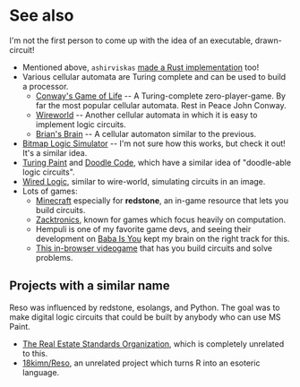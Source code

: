 # See also


I'm not the first person to come up with the idea of an executable, drawn-circuit! 

- Mentioned above, `ashirviskas` [made a Rust implementation](https://github.com/ashirviskas/rust_reso/) too!
- Various cellular automata are Turing complete and can be used to build a processor.
  - [Conway's Game of Life](https://en.wikipedia.org/wiki/Conway%27s_Game_of_Life) -- A Turing-complete zero-player-game. By far the most popular cellular automata. Rest in Peace John Conway.
  - [Wireworld](https://en.wikipedia.org/wiki/Wireworld) -- Another cellular automata in which it is easy to implement logic circuits.
  - [Brian's Brain](https://en.wikipedia.org/wiki/Brian%27s_Brain) -- A cellular automaton similar to the previous.
- [Bitmap Logic Simulator](https://realhet.wordpress.com/2015/09/02/bitmap-logic-simulator/) -- I'm not sure how this works, but check it out! It's a similar idea.
- [Turing Paint](https://byronknoll.com/turing.html) and [Doodle Code](https://byronknoll.com/doodle.html), which have a similar idea of "doodle-able logic circuits".
- [Wired Logic](https://github.com/martinkirsche/wired-logic), similar to wire-world, simulating circuits in an image.
- Lots of games:
  - [Minecraft](https://minecraft.wiki/w/Redstone_circuits) especially for **redstone**, an in-game resource that lets you build circuits.
  - [Zacktronics](https://www.zachtronics.com/), known for games which focus heavily on computation.
  - Hempuli is one of my favorite game devs, and seeing their development on [Baba Is You](https://en.wikipedia.org/wiki/Baba_Is_You) kept my brain on the right track for this.
  - [This in-browser videogame](https://github.com/martinkirsche/wired-logic) that has you build circuits and solve problems.


## Projects with a similar name

Reso was influenced by redstone, esolangs, and Python. The goal was to make digital logic circuits that could be built by anybody who can use MS Paint.

- [The Real Estate Standards Organization](https://www.reso.org/), which is completely unrelated to this.
- [18kimn/Reso](https://github.com/18kimn/reso), an unrelated project which turns R into an esoteric language.
